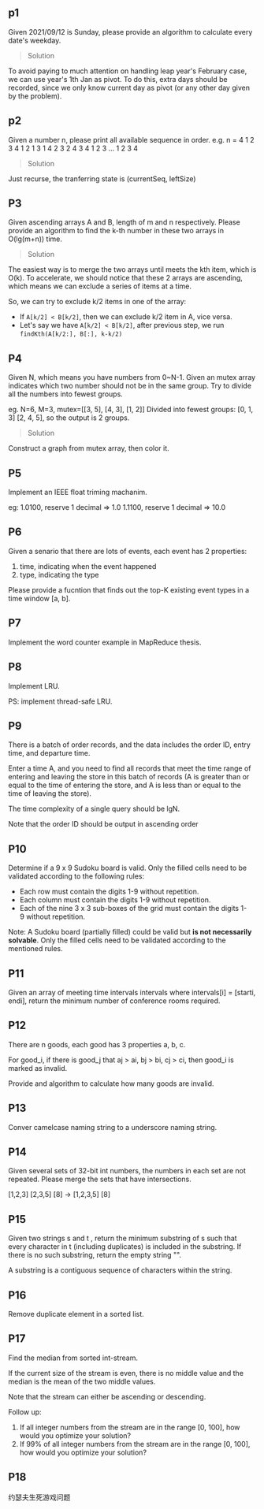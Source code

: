 ## p1

Given 2021/09/12 is Sunday, please provide an algorithm to calculate every date's weekday.

> Solution

To avoid paying to much attention on handling leap year's February case, we can use year's 1th Jan as pivot. To do this, extra days should be recorded, since we only know current day as pivot (or any other day given by the problem).

## p2

Given a number n, please print all available sequence in order.
e.g. n = 4
1
2
3
4
1 2
1 3
1 4
2 3
2 4
3 4
1 2 3
...
1 2 3 4

> Solution

Just recurse, the tranferring state is (currentSeq, leftSize)

## P3

Given ascending arrays A and B, length of m and n respectively. Please provide an algorithm to find the k-th number in these two arrays in O(lg(m+n)) time.

> Solution

The easiest way is to merge the two arrays until meets the kth item, which is O(k). To accelerate, we should notice that these 2 arrays are ascending, which means we can exclude a series of items at a time.

So, we can try to exclude k/2 items in one of the array:

- If `A[k/2] < B[k/2]`, then we can exclude k/2 item in A, vice versa.
- Let's say we have `A[k/2] < B[k/2]`, after previous step, we run `findKth(A[k/2:], B[:], k-k/2)`


## P4
Given N, which means you have numbers from 0~N-1. Given an mutex array indicates which two number should not be in the same group. Try to divide all the numbers into fewest groups.

eg. N=6, M=3, mutex=[[3, 5], [4, 3], [1, 2]]
Divided into fewest groups: [0, 1, 3] [2, 4, 5], so the output is 2 groups.

> Solution

Construct a graph from mutex array, then color it.

## P5
Implement an IEEE float triming machanim.

eg:
1.0100, reserve 1 decimal => 1.0
1.1100, reserve 1 decimal => 10.0


## P6
Given a senario that there are lots of events, each event has 2 properties: 
1. time, indicating when the event happened
2. type, indicating the type

Please provide a fucntion that finds out the top-K existing event types in a time window [a, b].

## P7
Implement the word counter example in MapReduce thesis.

## P8
Implement LRU.

PS: implement thread-safe LRU.

## P9
There is a batch of order records, and the data includes the order ID, entry time, and departure time.

Enter a time A, and you need to find all records that meet the time range of entering and leaving the store in this batch of records (A is greater than or equal to the time of entering the store, and A is less than or equal to the time of leaving the store).

The time complexity of a single query should be lgN.

Note that the order ID should be output in ascending order


## P10
Determine if a 9 x 9 Sudoku board is valid. Only the filled cells need to be validated according to the following rules:

- Each row must contain the digits 1-9 without repetition.
- Each column must contain the digits 1-9 without repetition.
- Each of the nine 3 x 3 sub-boxes of the grid must contain the digits 1-9 without repetition.

Note:
A Sudoku board (partially filled) could be valid but **is not necessarily solvable**.
Only the filled cells need to be validated according to the mentioned rules.

## P11
Given an array of meeting time intervals intervals where intervals[i] = [starti, endi], return the minimum number of conference rooms required.

## P12
There are n goods, each good has 3 properties a, b, c.

For good_i, if there is good_j that aj > ai, bj > bi, cj > ci, then good_i is marked as invalid.

Provide and algorithm to calculate how many goods are invalid.

## P13
Conver camelcase naming string to a underscore naming string.

## P14
Given several sets of 32-bit int numbers, the numbers in each set are not repeated. Please merge the sets that have intersections.

[1,2,3] [2,3,5] [8]
-> [1,2,3,5] [8]

## P15
Given two strings s and t , return the minimum substring of s such that every character in t (including duplicates) is included in the substring. If there is no such substring, return the empty string "".

A substring is a contiguous sequence of characters within the string.

## P16
Remove duplicate element in a sorted list.

## P17
Find the median from sorted int-stream.

If the current size of the stream is even, there is no middle value and the median is the mean of the two middle values.

Note that the stream can either be ascending or descending.

Follow up:
1. If all integer numbers from the stream are in the range [0, 100], how would you optimize your solution?
2. If 99% of all integer numbers from the stream are in the range [0, 100], how would you optimize your solution?

## P18
约瑟夫生死游戏问题